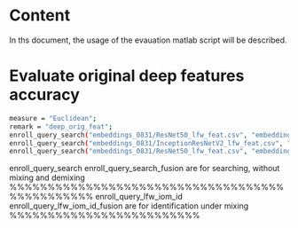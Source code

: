 # Content
In ths document, the usage of the evauation matlab script will be described.

# Evaluate original deep features accuracy
```bash
measure = "Euclidean";
remark = "deep_orig_feat";
enroll_query_search("embeddings_0831/ResNet50_lfw_feat.csv", "embeddings_0831/ResNet50_lfw_name.txt",measure,"LFW",remark);
enroll_query_search("embeddings_0831/InceptionResNetV2_lfw_feat.csv", "embeddings_0831/ResNet50_lfw_name.txt",measure,"LFW",remark);
enroll_query_search("embeddings_0831/ResNet50_lfw_feat.csv", "embeddings_0831/ResNet50_lfw_name.txt",measure,"LFW",remark);

```


enroll_query_search
enroll_query_search_fusion
are for searching, without mixing and demixing
%%%%%%%%%%%%%%%%%%%%%%%%%%%%%%%%%%%%%%%%%%%%%%%
enroll_query_lfw_iom_id
enroll_query_lfw_iom_id_fusion
are for identification under mixing
%%%%%%%%%%%%%%%%%%%%%%%%%
